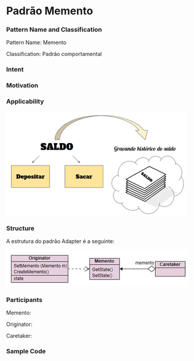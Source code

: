 # Padrão Memento

### Pattern Name and Classification

Pattern Name: Memento

Classification: Padrão comportamental

### Intent


### Motivation


### Applicability

![imagem](https://github.com/10Daniele/Padroes_Projeto/blob/master/Memento/imagem.png)

### Structure

A estrutura do padrão Adapter é a seguinte:

![imagem](https://github.com/10Daniele/Padroes_Projeto/blob/master/Memento/Structure.png)

### Participants

Memento:

Originator: 

Caretaker:

### Sample Code



